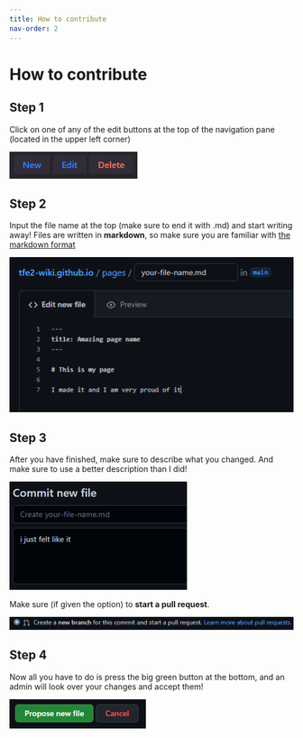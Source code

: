 ```yaml
---
title: How to contribute
nav-order: 2
---
```


# How to contribute

## Step 1

Click on one of any of the edit buttons at the top of the navigation pane (located in the upper left corner)

![Uh oh!](assets/tut01.png)

## Step 2

Input the file name at the top (make sure to end it with .md) and start writing away! Files are written in **markdown**, so make sure you are familiar with
[the markdown format](https://spec.commonmark.org/current/)

![Looks like your browser doesn't like these images...](assets/tut02.png)

## Step 3

After you have finished, make sure to describe what you changed. And make sure to use a better description than I did!

![That is quite unfortunate.](assets/tut03.png)

Make sure (if given the option) to **start a pull request**.

![How will you ever know how to edit pages???](assets/tut04.png)

## Step 4

Now all you have to do is press the big green button at the bottom, and an admin will look over your changes and accept them!

![Eh, I'm sure you will figure it out.](assets/tut05.png)
